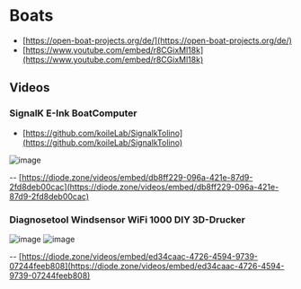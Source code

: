 # Boats

- [https://open-boat-projects.org/de/](https://open-boat-projects.org/de/)
- [https://www.youtube.com/embed/r8CGixMl18k](https://www.youtube.com/embed/r8CGixMl18k)

## Videos

### SignalK E-Ink BoatComputer
- [https://github.com/koileLab/SignalkTolino](https://github.com/koileLab/SignalkTolino)

![image](https://user-images.githubusercontent.com/453543/103143117-e6abce00-4710-11eb-9d51-10d9cc6d8c29.png)

-- [https://diode.zone/videos/embed/db8ff229-096a-421e-87d9-2fd8deb00cac](https://diode.zone/videos/embed/db8ff229-096a-421e-87d9-2fd8deb00cac)

### Diagnosetool Windsensor WiFi 1000 DIY 3D-Drucker
![image](https://user-images.githubusercontent.com/453543/103143156-82d5d500-4711-11eb-9eda-a77a26f814ec.png) ![image](https://user-images.githubusercontent.com/453543/103143173-95e8a500-4711-11eb-806f-90bb081f735e.png)

-- [https://diode.zone/videos/embed/ed34caac-4726-4594-9739-07244feeb808](https://diode.zone/videos/embed/ed34caac-4726-4594-9739-07244feeb808)
